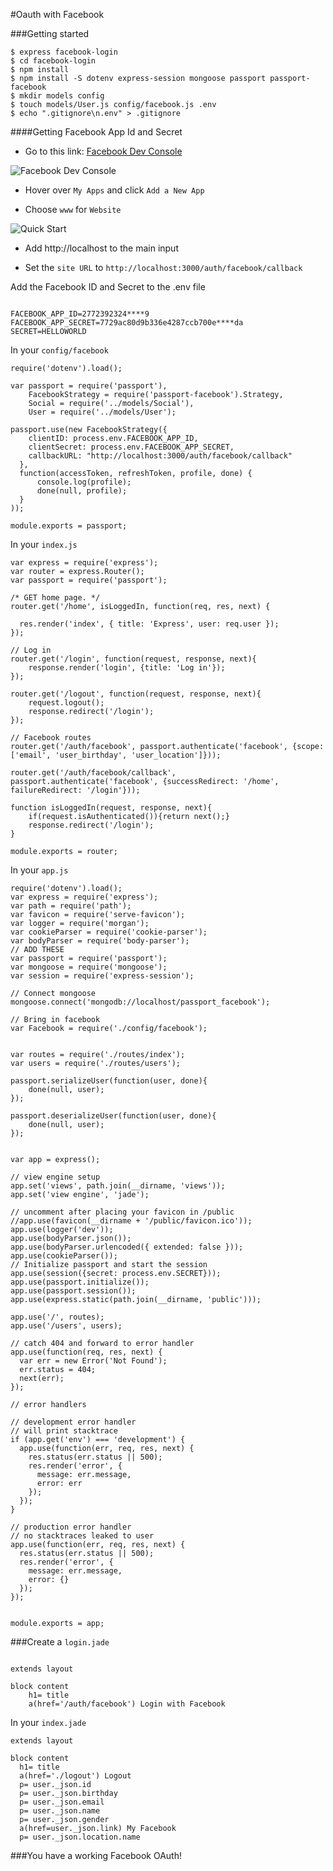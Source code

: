 #Oauth with Facebook

###Getting started

	$ express facebook-login
	$ cd facebook-login
	$ npm install
	$ npm install -S dotenv express-session mongoose passport passport-facebook
	$ mkdir models config
	$ touch models/User.js config/facebook.js .env 
	$ echo ".gitignore\n.env" > .gitignore

####Getting Facebook App Id and Secret

- Go to this link: [Facebook Dev Console](https://developers.facebook.com/)

![Facebook Dev Console](./fb_developer.png)

- Hover over `My Apps` and click `Add a New App`

- Choose `www` for `Website`

![Quick Start](./quick_start.png)

- Add http://localhost to the main input

- Set the `site URL` to `http://localhost:3000/auth/facebook/callback`

Add the Facebook ID and Secret to the .env file

```

FACEBOOK_APP_ID=2772392324****9
FACEBOOK_APP_SECRET=7729ac80d9b336e4287ccb700e****da
SECRET=HELLOWORLD

```

In your `config/facebook`

```
require('dotenv').load();

var passport = require('passport'),
    FacebookStrategy = require('passport-facebook').Strategy,
    Social = require('../models/Social'),
    User = require('../models/User');

passport.use(new FacebookStrategy({
    clientID: process.env.FACEBOOK_APP_ID,
    clientSecret: process.env.FACEBOOK_APP_SECRET,
    callbackURL: "http://localhost:3000/auth/facebook/callback"
  },
  function(accessToken, refreshToken, profile, done) {
      console.log(profile);     
      done(null, profile);
  }
));

module.exports = passport;
```

In your `index.js`

```
var express = require('express');
var router = express.Router();
var passport = require('passport');

/* GET home page. */
router.get('/home', isLoggedIn, function(req, res, next) {
    
  res.render('index', { title: 'Express', user: req.user });
});

// Log in
router.get('/login', function(request, response, next){
    response.render('login', {title: 'Log in'});
});

router.get('/logout', function(request, response, next){
    request.logout();
    response.redirect('/login');
});

// Facebook routes
router.get('/auth/facebook', passport.authenticate('facebook', {scope: ['email', 'user_birthday', 'user_location']}));

router.get('/auth/facebook/callback', passport.authenticate('facebook', {successRedirect: '/home', failureRedirect: '/login'}));

function isLoggedIn(request, response, next){
    if(request.isAuthenticated()){return next();}
    response.redirect('/login');
}

module.exports = router;
```

In your `app.js`


```
require('dotenv').load();
var express = require('express');
var path = require('path');
var favicon = require('serve-favicon');
var logger = require('morgan');
var cookieParser = require('cookie-parser');
var bodyParser = require('body-parser');
// ADD THESE
var passport = require('passport');
var mongoose = require('mongoose');
var session = require('express-session');

// Connect mongoose
mongoose.connect('mongodb://localhost/passport_facebook');

// Bring in facebook
var Facebook = require('./config/facebook');


var routes = require('./routes/index');
var users = require('./routes/users');

passport.serializeUser(function(user, done){
    done(null, user);
});

passport.deserializeUser(function(user, done){
    done(null, user);
});


var app = express();

// view engine setup
app.set('views', path.join(__dirname, 'views'));
app.set('view engine', 'jade');

// uncomment after placing your favicon in /public
//app.use(favicon(__dirname + '/public/favicon.ico'));
app.use(logger('dev'));
app.use(bodyParser.json());
app.use(bodyParser.urlencoded({ extended: false }));
app.use(cookieParser());
// Initialize passport and start the session
app.use(session({secret: process.env.SECRET}));
app.use(passport.initialize());
app.use(passport.session());
app.use(express.static(path.join(__dirname, 'public')));

app.use('/', routes);
app.use('/users', users);

// catch 404 and forward to error handler
app.use(function(req, res, next) {
  var err = new Error('Not Found');
  err.status = 404;
  next(err);
});

// error handlers

// development error handler
// will print stacktrace
if (app.get('env') === 'development') {
  app.use(function(err, req, res, next) {
    res.status(err.status || 500);
    res.render('error', {
      message: err.message,
      error: err
    });
  });
}

// production error handler
// no stacktraces leaked to user
app.use(function(err, req, res, next) {
  res.status(err.status || 500);
  res.render('error', {
    message: err.message,
    error: {}
  });
});


module.exports = app;

```

###Create a `login.jade`

```

extends layout

block content
    h1= title
    a(href='/auth/facebook') Login with Facebook
```

In your `index.jade`


```
extends layout

block content
  h1= title
  a(href='./logout') Logout
  p= user._json.id
  p= user._json.birthday
  p= user._json.email
  p= user._json.name
  p= user._json.gender
  a(href=user._json.link) My Facebook
  p= user._json.location.name
```


###You have a working Facebook OAuth!
